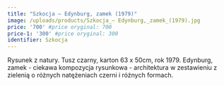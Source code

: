```yaml
---
title: "Szkocja – Edynburg, zamek (1979)"
image: /uploads/products/Szkocja_– Edynburg,_zamek_(1979).jpg
price: '700' #price oryginal: 700
price-1: '300' #price oryginal: 300
identifier: Szkocja
---
```


Rysunek z natury. Tusz czarny, karton 63 x 50cm, rok 1979.
Edynburg, zamek - ciekawa kompozycja rysunkowa - architektura w zestawieniu z zielenią o różnych natężeniach czerni i różnych formach.